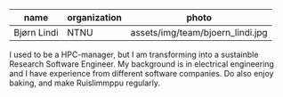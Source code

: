 **name** | **organization** | **photo**
---------|------------------| ---------
Bjørn Lindi | NTNU |  assets/img/team/bjoern_lindi.jpg

I used to be a HPC-manager, but I am transforming into a sustainble Research Software Engineer. My background is in electrical engineering and I have experience from different software companies. Do also enjoy baking, and make Ruislimmppu regularly.
